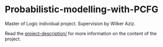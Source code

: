 # Probabilistic-modelling-with-PCFG
Master of Logic individual project. Supervision by Wilker Aziz.

Read the <a href="Probabilistic-modelling-with-PCFG/project-description.pdf">project-description/</a> for more information on the content of the project.
